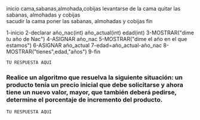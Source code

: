 inicio
cama,sabanas,almohada,cobijas
levantarse de la cama
quitar las sabanas, almohadas y cobijas    
sacudir la cama
poner las sabanas, almohadas y cobijas 
fin


1-inicio
2-declarar año_nac(int)
           año_actual(int)
           edad(int)
3-MOSTRAR("dime tu año de Nac")
4-ASIGNAR año_nac
5-MOSTRAR("dime el año en el que estamos")
6-ASIGNAR año_actual
7-edad=año_actual-año_nac
8-MOSTRAR("tienes",edad,"años")
9-fin

    TU RESPUESTA AQUI




###  Realice un algoritmo que resuelva la siguiente situación: un producto tenía un precio inicial que debe solicitarse y ahora tiene un nuevo valor, mayor, que también deberá pedirse, determine el porcentaje de incremento del producto. 

    TU RESPUESTA AQUI
